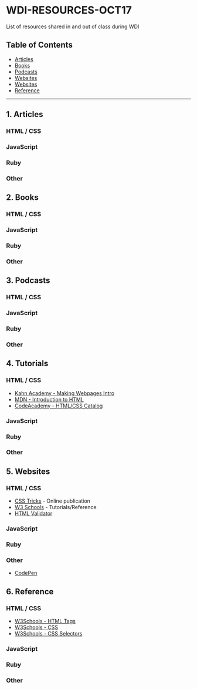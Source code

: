 # WDI-RESOURCES-OCT17
List of resources shared in and out of class during WDI

## Table of Contents

- [Articles](#1-articles)
- [Books](#2-books)
- [Podcasts](#3-podcasts)
- [Websites](#4-tutorials)
- [Websites](#5-websites)
- [Reference](#6-reference)

---

## 1. Articles

### HTML / CSS

### JavaScript

### Ruby

### Other

## 2. Books

### HTML / CSS

### JavaScript

### Ruby

### Other

## 3. Podcasts

### HTML / CSS

### JavaScript

### Ruby

### Other

## 4. Tutorials

### HTML / CSS
  - [Kahn Academy - Making Webpages Intro](https://www.khanacademy.org/computing/hour-of-code/hour-of-html/v/making-webpages-intro)
  - [MDN - Introduction to HTML](https://developer.mozilla.org/en-US/docs/Learn/HTML/Introduction_to_HTML)
  - [CodeAcademy - HTML/CSS Catalog](https://www.codecademy.com/catalog/language/html-css)
  
### JavaScript

### Ruby

### Other

## 5. Websites

### HTML / CSS

  - [CSS Tricks](https://css-tricks.com/) - Online publication
  - [W3 Schools](https://www.w3schools.com/) - Tutorials/Reference
  - [HTML Validator](https://validator.w3.org/)

### JavaScript

### Ruby

### Other

 - [CodePen](https://codepen.io/)
 
 ## 6. Reference

### HTML / CSS

  - [W3Schools - HTML Tags](https://www.w3schools.com/tags/default.asp)
  - [W3Schools - CSS](https://www.w3schools.com/cssref/default.asp)
  - [W3Schools - CSS Selectors](https://www.w3schools.com/cssref/css_selectors.asp)

### JavaScript

### Ruby

### Other
